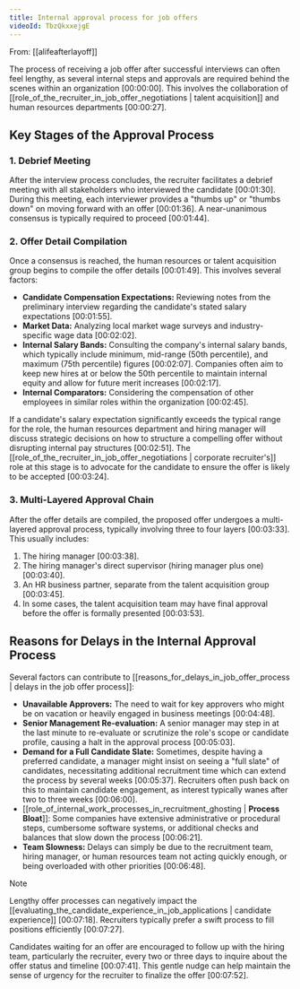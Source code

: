 ```yaml
---
title: Internal approval process for job offers
videoId: TbzQkxxejgE
---
```


From: [[alifeafterlayoff]] <br/> 

The process of receiving a job offer after successful interviews can often feel lengthy, as several internal steps and approvals are required behind the scenes within an organization <a class="yt-timestamp" data-t="00:00:00">[00:00:00]</a>. This involves the collaboration of [[role_of_the_recruiter_in_job_offer_negotiations | talent acquisition]] and human resources departments <a class="yt-timestamp" data-t="00:00:27">[00:00:27]</a>.

## Key Stages of the Approval Process

### 1. Debrief Meeting
After the interview process concludes, the recruiter facilitates a debrief meeting with all stakeholders who interviewed the candidate <a class="yt-timestamp" data-t="00:01:30">[00:01:30]</a>. During this meeting, each interviewer provides a "thumbs up" or "thumbs down" on moving forward with an offer <a class="yt-timestamp" data-t="00:01:36">[00:01:36]</a>. A near-unanimous consensus is typically required to proceed <a class="yt-timestamp" data-t="00:01:44">[00:01:44]</a>.

### 2. Offer Detail Compilation
Once a consensus is reached, the human resources or talent acquisition group begins to compile the offer details <a class="yt-timestamp" data-t="00:01:49">[00:01:49]</a>. This involves several factors:
*   **Candidate Compensation Expectations:** Reviewing notes from the preliminary interview regarding the candidate's stated salary expectations <a class="yt-timestamp" data-t="00:01:55">[00:01:55]</a>.
*   **Market Data:** Analyzing local market wage surveys and industry-specific wage data <a class="yt-timestamp" data-t="00:02:02">[00:02:02]</a>.
*   **Internal Salary Bands:** Consulting the company's internal salary bands, which typically include minimum, mid-range (50th percentile), and maximum (75th percentile) figures <a class="yt-timestamp" data-t="00:02:07">[00:02:07]</a>. Companies often aim to keep new hires at or below the 50th percentile to maintain internal equity and allow for future merit increases <a class="yt-timestamp" data-t="00:02:17">[00:02:17]</a>.
*   **Internal Comparators:** Considering the compensation of other employees in similar roles within the organization <a class="yt-timestamp" data-t="00:02:45">[00:02:45]</a>.

If a candidate's salary expectation significantly exceeds the typical range for the role, the human resources department and hiring manager will discuss strategic decisions on how to structure a compelling offer without disrupting internal pay structures <a class="yt-timestamp" data-t="00:02:51">[00:02:51]</a>. The [[role_of_the_recruiter_in_job_offer_negotiations | corporate recruiter's]] role at this stage is to advocate for the candidate to ensure the offer is likely to be accepted <a class="yt-timestamp" data-t="00:03:24">[00:03:24]</a>.

### 3. Multi-Layered Approval Chain
After the offer details are compiled, the proposed offer undergoes a multi-layered approval process, typically involving three to four layers <a class="yt-timestamp" data-t="00:03:33">[00:03:33]</a>. This usually includes:
1.  The hiring manager <a class="yt-timestamp" data-t="00:03:38">[00:03:38]</a>.
2.  The hiring manager's direct supervisor (hiring manager plus one) <a class="yt-timestamp" data-t="00:03:40">[00:03:40]</a>.
3.  An HR business partner, separate from the talent acquisition group <a class="yt-timestamp" data-t="00:03:45">[00:03:45]</a>.
4.  In some cases, the talent acquisition team may have final approval before the offer is formally presented <a class="yt-timestamp" data-t="00:03:53">[00:03:53]</a>.

## Reasons for Delays in the Internal Approval Process

Several factors can contribute to [[reasons_for_delays_in_job_offer_process | delays in the job offer process]]:

*   **Unavailable Approvers:** The need to wait for key approvers who might be on vacation or heavily engaged in business meetings <a class="yt-timestamp" data-t="00:04:48">[00:04:48]</a>.
*   **Senior Management Re-evaluation:** A senior manager may step in at the last minute to re-evaluate or scrutinize the role's scope or candidate profile, causing a halt in the approval process <a class="yt-timestamp" data-t="00:05:03">[00:05:03]</a>.
*   **Demand for a Full Candidate Slate:** Sometimes, despite having a preferred candidate, a manager might insist on seeing a "full slate" of candidates, necessitating additional recruitment time which can extend the process by several weeks <a class="yt-timestamp" data-t="00:05:37">[00:05:37]</a>. Recruiters often push back on this to maintain candidate engagement, as interest typically wanes after two to three weeks <a class="yt-timestamp" data-t="00:06:00">[00:06:00]</a>.
*   [[role_of_internal_work_processes_in_recruitment_ghosting | **Process Bloat**]]: Some companies have extensive administrative or procedural steps, cumbersome software systems, or additional checks and balances that slow down the process <a class="yt-timestamp" data-t="00:06:21">[00:06:21]</a>.
*   **Team Slowness:** Delays can simply be due to the recruitment team, hiring manager, or human resources team not acting quickly enough, or being overloaded with other priorities <a class="yt-timestamp" data-t="00:06:48">[00:06:48]</a>.

> [!NOTE]
> Lengthy offer processes can negatively impact the [[evaluating_the_candidate_experience_in_job_applications | candidate experience]] <a class="yt-timestamp" data-t="00:07:18">[00:07:18]</a>. Recruiters typically prefer a swift process to fill positions efficiently <a class="yt-timestamp" data-t="00:07:27">[00:07:27]</a>.

Candidates waiting for an offer are encouraged to follow up with the hiring team, particularly the recruiter, every two or three days to inquire about the offer status and timeline <a class="yt-timestamp" data-t="00:07:41">[00:07:41]</a>. This gentle nudge can help maintain the sense of urgency for the recruiter to finalize the offer <a class="yt-timestamp" data-t="00:07:52">[00:07:52]</a>.